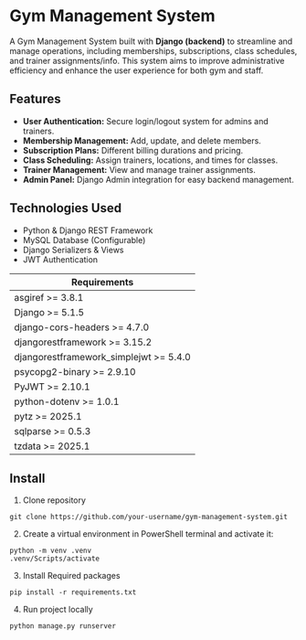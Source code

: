 # Gym Management System
A Gym Management System built with **Django (backend)** to streamline and manage operations, including memberships, subscriptions, class schedules, and trainer assignments/info. This system aims to improve administrative efficiency and enhance the user experience for both gym and staff.

## Features
- **User Authentication:** Secure login/logout system for admins and trainers.
- **Membership Management:** Add, update, and delete members.
- **Subscription Plans:** Different billing durations and pricing.
- **Class Scheduling:** Assign trainers, locations, and times for classes.
- **Trainer Management:** View and manage trainer assignments.
- **Admin Panel:** Django Admin integration for easy backend management.

## Technologies Used
- Python & Django REST Framework 
- MySQL Database (Configurable)
- Django Serializers & Views
- JWT Authentication

| Requirements                           |
| ------------                           |
| asgiref >= 3.8.1                       |
| Django >= 5.1.5                        |
| django-cors-headers >= 4.7.0           |
| djangorestframework >= 3.15.2          |
| djangorestframework_simplejwt >= 5.4.0 |
| psycopg2-binary >= 2.9.10              |
| PyJWT >= 2.10.1                        |
| python-dotenv >= 1.0.1                 |
| pytz >= 2025.1                         |
| sqlparse >= 0.5.3                      |
| tzdata >= 2025.1                       |



## Install

1. Clone repository
```
git clone https://github.com/your-username/gym-management-system.git
```

2. Create a virtual environment in PowerShell terminal and activate it:      
``` 
python -m venv .venv
.venv/Scripts/activate 
```

3. Install Required packages
```
pip install -r requirements.txt
```

4. Run project locally
```
python manage.py runserver
```
